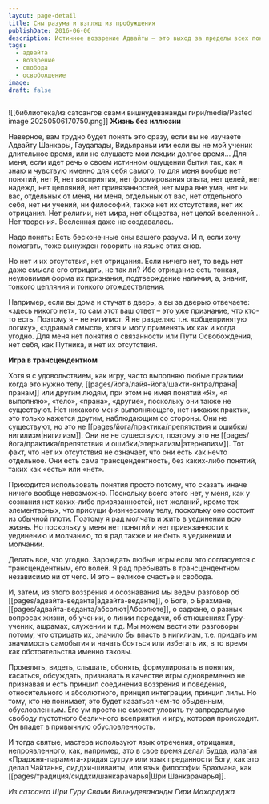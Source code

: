 ```yaml
---
layout: page-detail
title: Сны разума и взгляд из пробуждения
publishDate: 2016-06-06
description: Истинное воззрение Адвайты — это выход за пределы всех понятий, отождествлений и противоположностей, где нет ни Я, ни мира, ни даже их отрицания. Жизнь становится свободной игрой в трансцендентном, где любые действия и учения — лишь проявления лилы, не имеющие самостоятельной реальности, но и не отрицаемые. Такая свобода недоступна обычному уму, но приносит величайшее счастье и покой.
tags:
  - адвайта
  - воззрение
  - свобода
  - освобождение
image: 
draft: false
---
```

![[библиотека/из сатсангов свами вишнудевананды гири/media/Pasted image 20250506170750.png]]
**Жизнь без иллюзии**

Наверное, вам трудно будет понять это сразу, если вы не изучаете Адвайту Шанкары, Гаудапады, Видьяраньи или если вы не мой ученик длительное время, или не слушаете мои лекции долгое время... Для меня, если идет речь о своем истинном ощущении бытия так, как я знаю и чувствую именно для себя самого, то для меня вообще нет понятий, нет Я, нет восприятия, нет формирования опыта, нет целей, нет надежд, нет цепляний, нет привязанностей, нет мира вне ума, нет ни вас, отдельных от меня, ни меня, отдельных от вас, нет отдельного себя, нет ни учений, ни философий, также нет их отсутствия, нет их отрицания. Нет религии, нет мира, нет общества, нет целой вселенной... Нет творения. Вселенная даже не создавалась.

Надо понять: Есть бесконечные сны вашего разума. И я, если хочу помогать, тоже вынужден говорить на языке этих снов.

Но нет и их отсутствия, нет отрицания. Если ничего нет, то ведь нет даже смысла его отрицать, не так ли? Ибо отрицание есть тонкая, неуловимая форма их признания, подтверждение наличия, а, значит, тонкого цепляния и тонкого отождествления.

Например, если вы дома и стучат в дверь, а вы за дверью отвечаете: «здесь никого нет», то сам этот ваш ответ – это уже признание, что кто-то есть. Поэтому я – не нигилист. Я не разделяю т.н. «общепринятую логику», «здравый смысл», хотя и могу применять их как и когда угодно. Для меня нет понятия о связанности или Пути Освобождения, нет себя, как Путника, и нет их отсутствия.

**Игра в трансцендентном**

Хотя я с удовольствием, как игру, часто выполняю любые практики когда это нужно телу, [[pages/йога/лайя-йога/шакти-янтра/прана|пранам]] или другим людям, при этом не имея понятий «Я», «я выполняю», «тело», «прана», «другие», поскольку они также не существуют. Нет никакого меня выполняющего, нет никаких практик, это только кажется другим, наблюдающим со стороны. Они не существуют, но это не [[pages/йога/практика/препятствия и ошибки/нигилизм|нигилизм]]. Они не не существуют, поэтому это не [[pages/йога/практика/препятствия и ошибки/этернализм|этернализм]]. Тот факт, что нет их отсутствия не означает, что они есть как нечто отдельное. Они есть сама трансцендентность, без каких-либо понятий, таких как «есть» или «нет».

Приходится использовать понятия просто потому, что сказать иначе ничего вообще невозможно. Поскольку всего этого нет, у меня, как у сознания нет каких-либо привязанностей, нет желаний, кроме тех элементарных, что присущи физическому телу, поскольку оно состоит из обычной плоти. Поэтому я рад молчать и жить в уединении всю жизнь. Но поскольку у меня нет понятий и нет привязанности к уединению и молчанию, то я рад также и не быть в уединении и молчании. 

Делать все, что угодно. Зарождать любые игры если это согласуется с трансцендентным, его волей. Я рад пребывать в трансцендентном независимо ни от чего. И это – великое счастье и свобода.

И, затем, из этого воззрения и осознавания мы ведем разговор об [[pages/адвайта-веданта|адвайта-веданте]], о Боге, о Брахмане, [[pages/адвайта-веданта/абсолют|Абсолюте]], о садхане, о разных вопросах жизни, об учении, о линии передачи, об отношениях Гуру-ученик, ашрамах, служении и т.д. Мы можем вести эти разговоры потому, что отрицать их, значило бы впасть в нигилизм, т.е. придать им значимость самобытия и начать бояться или избегать их, в то время как обстоятельства именно таковы.

Проявлять, видеть, слышать, обонять, формулировать в понятия, касаться, обсуждать, признавать в качестве игры одновременно не признавая и есть принцип соединения воззрения и поведения, относительного и абсолютного, принцип интеграции, принцип лилы. Но тому, кто не понимает, это будет казаться чем-то обыденным, обусловленным. Его ум просто не сможет уловить ту запредельную свободу пустотного безличного всеприятия и игру, которая происходит. Он впадет в привычную обусловленность.

И тогда святые, мастера используют язык отречения, отрицания, непроявленного, как, например, это в свое время делал Будда, излагая «Праджня-парамита-хридая сутру» или язык преданности Богу, как это делал Чайтанья, сиддхи-шиваиты, или язык философии Брахмана, как [[pages/традиция/сиддхи/шанкарачарья|Шри Шанкарачарья]].

*Из сатсанга Шри Гуру Свами Вишнудевананды Гири Махараджа*

